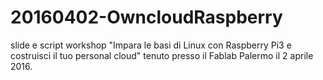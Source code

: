 # 20160402-OwncloudRaspberry
slide e script workshop "Impara le basi di Linux con Raspberry Pi3 e costruisci il tuo personal cloud" tenuto presso il Fablab Palermo il 2 aprile 2016.
